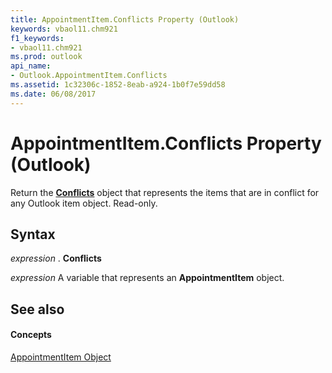 ```yaml
---
title: AppointmentItem.Conflicts Property (Outlook)
keywords: vbaol11.chm921
f1_keywords:
- vbaol11.chm921
ms.prod: outlook
api_name:
- Outlook.AppointmentItem.Conflicts
ms.assetid: 1c32306c-1852-8eab-a924-1b0f7e59dd58
ms.date: 06/08/2017
---
```



# AppointmentItem.Conflicts Property (Outlook)

Return the **[Conflicts](conflicts-object-outlook.md)** object that represents the items that are in conflict for any Outlook item object. Read-only.


## Syntax

 _expression_ . **Conflicts**

 _expression_ A variable that represents an **AppointmentItem** object.


## See also


#### Concepts


[AppointmentItem Object](appointmentitem-object-outlook.md)

